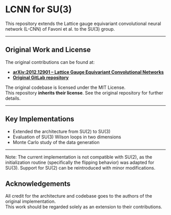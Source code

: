 # LCNN for SU(3)

This repository extends the Lattice gauge equivariant convolutional neural network (L-CNN) of Favoni et al. to the SU(3) group.

---

## Original Work and License

The original contributions can be found at:

- [**arXiv:2012.12901 – Lattice Gauge Equivariant Convolutional Networks**](https://arxiv.org/abs/2012.12901)
- [**Original GitLab repository**](https://gitlab.com/openpixi/lge-cnn)

The original codebase is licensed under the MIT License.  
This repository **inherits their license**. See the original repository for further details.

---

## Key Implementations

- Extended the architecture from SU(2) to SU(3)
- Evaluation of SU(3) Wilson loops in two dimensions
- Monte Carlo study of the data generation

---
Note:
The current implementation is not compatible with SU(2), as the initialization routine (specifically the flipping behavior) was adapted for SU(3). Support for SU(2) can be reintroduced with minor modifications.

## Acknowledgements

All credit for the architecture and codebase goes to the authors of the original implementation.  
This work should be regarded solely as an extension to their contributions.
